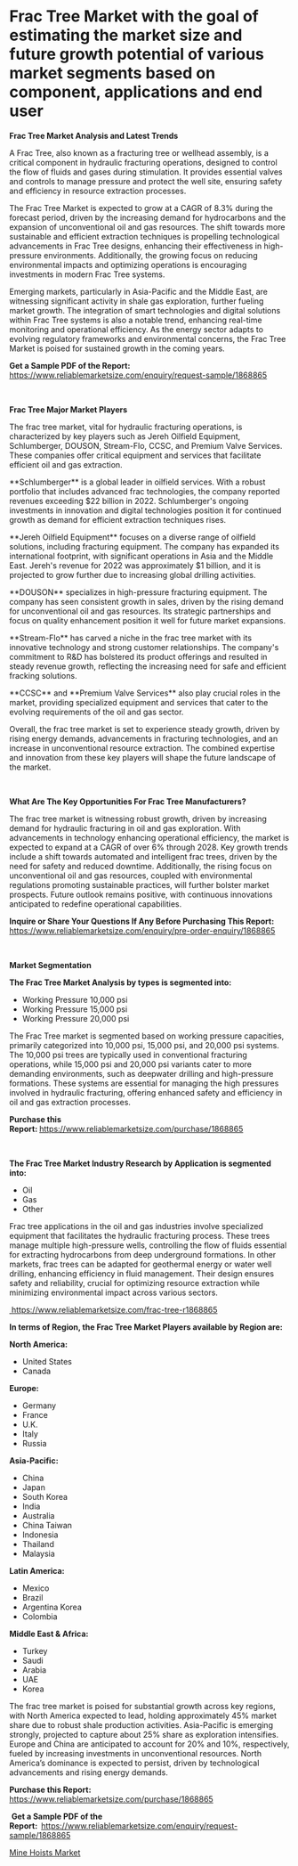 <p><h1>Frac Tree Market with the goal of estimating the market size and future growth potential of various market segments based on component, applications and end user</h1></p><p><strong>Frac Tree Market Analysis and Latest Trends</strong></p>
<p><p>A Frac Tree, also known as a fracturing tree or wellhead assembly, is a critical component in hydraulic fracturing operations, designed to control the flow of fluids and gases during stimulation. It provides essential valves and controls to manage pressure and protect the well site, ensuring safety and efficiency in resource extraction processes.</p><p>The Frac Tree Market is expected to grow at a CAGR of 8.3% during the forecast period, driven by the increasing demand for hydrocarbons and the expansion of unconventional oil and gas resources. The shift towards more sustainable and efficient extraction techniques is propelling technological advancements in Frac Tree designs, enhancing their effectiveness in high-pressure environments. Additionally, the growing focus on reducing environmental impacts and optimizing operations is encouraging investments in modern Frac Tree systems.</p><p>Emerging markets, particularly in Asia-Pacific and the Middle East, are witnessing significant activity in shale gas exploration, further fueling market growth. The integration of smart technologies and digital solutions within Frac Tree systems is also a notable trend, enhancing real-time monitoring and operational efficiency. As the energy sector adapts to evolving regulatory frameworks and environmental concerns, the Frac Tree Market is poised for sustained growth in the coming years.</p></p>
<p><strong>Get a Sample PDF of the Report:&nbsp;</strong> <a href="https://www.reliablemarketsize.com/enquiry/request-sample/1868865?utm_campaign=3345&utm_medium=2&utm_source=Github&utm_content=ia&utm_term=08042025&utm_id=frac-tree">https://www.reliablemarketsize.com/enquiry/request-sample/1868865</a></p>
<p>&nbsp;</p>
<p><strong>Frac Tree Major Market Players</strong></p>
<p><p>The frac tree market, vital for hydraulic fracturing operations, is characterized by key players such as Jereh Oilfield Equipment, Schlumberger, DOUSON, Stream-Flo, CCSC, and Premium Valve Services. These companies offer critical equipment and services that facilitate efficient oil and gas extraction.</p><p>**Schlumberger** is a global leader in oilfield services. With a robust portfolio that includes advanced frac technologies, the company reported revenues exceeding $22 billion in 2022. Schlumberger's ongoing investments in innovation and digital technologies position it for continued growth as demand for efficient extraction techniques rises.</p><p>**Jereh Oilfield Equipment** focuses on a diverse range of oilfield solutions, including fracturing equipment. The company has expanded its international footprint, with significant operations in Asia and the Middle East. Jereh's revenue for 2022 was approximately $1 billion, and it is projected to grow further due to increasing global drilling activities.</p><p>**DOUSON** specializes in high-pressure fracturing equipment. The company has seen consistent growth in sales, driven by the rising demand for unconventional oil and gas resources. Its strategic partnerships and focus on quality enhancement position it well for future market expansions.</p><p>**Stream-Flo** has carved a niche in the frac tree market with its innovative technology and strong customer relationships. The company's commitment to R&D has bolstered its product offerings and resulted in steady revenue growth, reflecting the increasing need for safe and efficient fracking solutions.</p><p>**CCSC** and **Premium Valve Services** also play crucial roles in the market, providing specialized equipment and services that cater to the evolving requirements of the oil and gas sector.</p><p>Overall, the frac tree market is set to experience steady growth, driven by rising energy demands, advancements in fracturing technologies, and an increase in unconventional resource extraction. The combined expertise and innovation from these key players will shape the future landscape of the market.</p></p>
<p>&nbsp;</p>
<p><strong>What Are The Key Opportunities For Frac Tree Manufacturers?</strong></p>
<p><p>The frac tree market is witnessing robust growth, driven by increasing demand for hydraulic fracturing in oil and gas exploration. With advancements in technology enhancing operational efficiency, the market is expected to expand at a CAGR of over 6% through 2028. Key growth trends include a shift towards automated and intelligent frac trees, driven by the need for safety and reduced downtime. Additionally, the rising focus on unconventional oil and gas resources, coupled with environmental regulations promoting sustainable practices, will further bolster market prospects. Future outlook remains positive, with continuous innovations anticipated to redefine operational capabilities.</p></p>
<p><strong>Inquire or Share Your Questions If Any Before Purchasing This Report:</strong> <a href="https://www.reliablemarketsize.com/enquiry/pre-order-enquiry/1868865?utm_campaign=3345&utm_medium=2&utm_source=Github&utm_content=ia&utm_term=08042025&utm_id=frac-tree">https://www.reliablemarketsize.com/enquiry/pre-order-enquiry/1868865</a></p>
<p>&nbsp;</p>
<p><strong>Market Segmentation</strong></p>
<p><strong>The Frac Tree Market Analysis by types is segmented into:</strong></p>
<p><ul><li>Working Pressure 10,000 psi</li><li>Working Pressure 15,000 psi</li><li>Working Pressure 20,000 psi</li></ul></p>
<p><p>The Frac Tree market is segmented based on working pressure capacities, primarily categorized into 10,000 psi, 15,000 psi, and 20,000 psi systems. The 10,000 psi trees are typically used in conventional fracturing operations, while 15,000 psi and 20,000 psi variants cater to more demanding environments, such as deepwater drilling and high-pressure formations. These systems are essential for managing the high pressures involved in hydraulic fracturing, offering enhanced safety and efficiency in oil and gas extraction processes.</p></p>
<p><strong>Purchase this Report:&nbsp;</strong><a href="https://www.reliablemarketsize.com/purchase/1868865?utm_campaign=3345&utm_medium=2&utm_source=Github&utm_content=ia&utm_term=08042025&utm_id=frac-tree">https://www.reliablemarketsize.com/purchase/1868865</a></p>
<p>&nbsp;</p>
<p><strong>The Frac Tree Market Industry Research by Application is segmented into:</strong></p>
<p><ul><li>Oil</li><li>Gas</li><li>Other</li></ul></p>
<p><p>Frac tree applications in the oil and gas industries involve specialized equipment that facilitates the hydraulic fracturing process. These trees manage multiple high-pressure wells, controlling the flow of fluids essential for extracting hydrocarbons from deep underground formations. In other markets, frac trees can be adapted for geothermal energy or water well drilling, enhancing efficiency in fluid management. Their design ensures safety and reliability, crucial for optimizing resource extraction while minimizing environmental impact across various sectors.</p></p>
<p><a href="https://www.reliablemarketsize.com/frac-tree-r1868865?utm_campaign=3345&utm_medium=2&utm_source=Github&utm_content=ia&utm_term=08042025&utm_id=frac-tree">&nbsp;https://www.reliablemarketsize.com/frac-tree-r1868865</a></p>
<p><strong>In terms of Region, the Frac Tree Market Players available by Region are:</strong></p>
<p>
    <p> <strong> North America: </strong>
        <ul>
            <li>United States</li>
            <li>Canada</li>
        </ul>
        </p> 
    <p> <strong> Europe: </strong>
        <ul>
            <li>Germany</li>
            <li>France</li>
            <li>U.K.</li>
            <li>Italy</li>
            <li>Russia</li>
        </ul>
        </p> 
    <p> <strong> Asia-Pacific: </strong>
        <ul>
            <li>China</li>
            <li>Japan</li>
            <li>South Korea</li>
            <li>India</li>
            <li>Australia</li>
            <li>China Taiwan</li>
            <li>Indonesia</li>
            <li>Thailand</li>
            <li>Malaysia</li>
        </ul>
        </p> 
    <p> <strong> Latin America: </strong>
        <ul>
            <li>Mexico</li>
            <li>Brazil</li>
            <li>Argentina Korea</li>
            <li>Colombia</li>
        </ul>
        </p> 
    <p> <strong> Middle East & Africa: </strong>
        <ul>
            <li>Turkey</li>
            <li>Saudi</li>
            <li>Arabia</li>
            <li>UAE</li>
            <li>Korea</li>
        </ul>
    </p>
    </p>
<p><p>The frac tree market is poised for substantial growth across key regions, with North America expected to lead, holding approximately 45% market share due to robust shale production activities. Asia-Pacific is emerging strongly, projected to capture about 25% share as exploration intensifies. Europe and China are anticipated to account for 20% and 10%, respectively, fueled by increasing investments in unconventional resources. North America’s dominance is expected to persist, driven by technological advancements and rising energy demands.</p></p>
<p><strong>Purchase this Report: </strong><a href="https://www.reliablemarketsize.com/purchase/1868865?utm_campaign=3345&utm_medium=2&utm_source=Github&utm_content=ia&utm_term=08042025&utm_id=frac-tree">https://www.reliablemarketsize.com/purchase/1868865</a></p>
<p>&nbsp;<strong>Get a Sample PDF of the Report:&nbsp;&nbsp;</strong><a href="https://www.reliablemarketsize.com/enquiry/request-sample/1868865?utm_campaign=3345&utm_medium=2&utm_source=Github&utm_content=ia&utm_term=08042025&utm_id=frac-tree">https://www.reliablemarketsize.com/enquiry/request-sample/1868865</a></p>
<p><strong></strong></p>
<p><p><a href="https://github.com/sirayedantte/Market-Research-Report-List-1/blob/main/mine-hoists-market.md?utm_campaign=3345&utm_medium=2&utm_source=Github&utm_content=ia&utm_term=08042025&utm_id=frac-tree">Mine Hoists Market</a></p></p>